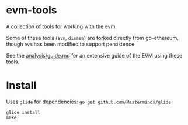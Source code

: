# evm-tools
A collection of tools for working with the evm

Some of these tools (`evm`, `disasm`) are forked directly from go-ethereum,
though `evm` has been modified to support persistence.

See the [analysis/guide.md](analysis/guide.md) for an extensive guide of the EVM using these tools.

# Install

Uses `glide` for dependencies: `go get github.com/Masterminds/glide`

```
glide install
make
```
